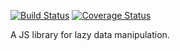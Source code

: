 [![Build Status](https://travis-ci.org/jmcriffey/lax.svg?branch=master)](https://travis-ci.org/jmcriffey/lax)
[![Coverage Status](https://coveralls.io/repos/jmcriffey/lax/badge.svg?branch=master)](https://coveralls.io/r/jmcriffey/lax?branch=master)

A JS library for lazy data manipulation.
